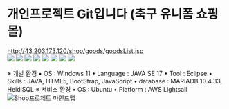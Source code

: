 # 개인프로젝트 Git입니다 (축구 유니폼 쇼핑몰)
<a href="http://43.203.173.120/shop/goods/goodsList.jsp" target="_blank">http://43.203.173.120/shop/goods/goodsList.jsp<a>
<br>
<img src="https://img.shields.io/badge/HTML5-E34F26?style=flat-square&logo=html5&logoColor=white"/>
<img src="https://img.shields.io/badge/java-007396?style=flat-square&logo=java&logoColor=white"/>
<img src="https://img.shields.io/badge/JavaScript-F7DF1E?style=flat-square&logo=javascript&logoColor=black"/>
<img src="https://img.shields.io/badge/Bootstrapap-7952B3?style=flat-square&logo=bootstrap&logoColor=white"/>
<img src="https://img.shields.io/badge/CSS3-1572B6?style=flat-square&logo=css3&logoColor=white"/>
<img src="https://img.shields.io/badge/MariaDB-003545?style=flat-square&logo=mariaDB&logoColor=white"/>
<img src="https://img.shields.io/badge/Ubuntu-E95420?style=flat-square&logo=Ubuntu&logoColor=white"/>
<img src="https://img.shields.io/badge/Amazon AWS-232F3E?style=flat-square&logo=amazonaws&logoColor=white"/>

※ 개발 환경
• OS : Windows 11
• Language : JAVA SE 17
• Tool : Eclipse
• Skills : JAVA, HTML5, BootStrap, JavaScript
• database : MARIADB 10.4.33, HeidiSQL
※ 서비스 환경
• OS : Ubuntu
• Platform : AWS Lightsail
![Shop프로제트 마인드맵](https://github.com/JoInHwan/shop/assets/106017253/a5ad5653-1c67-450a-a9dc-07bdf8d061a2)
